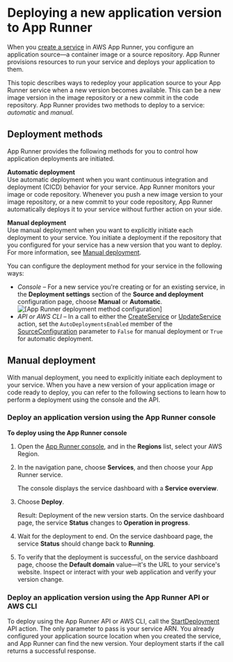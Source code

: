 # Deploying a new application version to App Runner<a name="manage-deploy"></a>

When you [create a service](manage-create.md) in AWS App Runner, you configure an application source—a container image or a source repository\. App Runner provisions resources to run your service and deploys your application to them\.

This topic describes ways to redeploy your application source to your App Runner service when a new version becomes available\. This can be a new image version in the image repository or a new commit in the code repository\. App Runner provides two methods to deploy to a service: *automatic* and *manual*\.

## Deployment methods<a name="manage-deploy.methods"></a>

App Runner provides the following methods for you to control how application deployments are initiated\.

**Automatic deployment**  
Use automatic deployment when you want continuous integration and deployment \(CICD\) behavior for your service\. App Runner monitors your image or code repository\. Whenever you push a new image version to your image repository, or a new commit to your code repository, App Runner automatically deploys it to your service without further action on your side\.

**Manual deployment**  
Use manual deployment when you want to explicitly initiate each deployment to your service\. You initiate a deployment if the repository that you configured for your service has a new version that you want to deploy\. For more information, see [Manual deployment](#manage-deploy.manual)\.

You can configure the deployment method for your service in the following ways:
+ *Console* – For a new service you're creating or for an existing service, in the **Deployment settings** section of the **Source and deployment** configuration page, choose **Manual** or **Automatic**\.  
![\[App Runner deployment method configuration\]](http://docs.aws.amazon.com/apprunner/latest/dg/images/manage-deploy.methods.config.png)
+ *API or AWS CLI* – In a call to either the [CreateService](https://docs.aws.amazon.com/apprunner/latest/api/API_CreateService.html) or [UpdateService](https://docs.aws.amazon.com/apprunner/latest/api/API_UpdateService.html) action, set the `AutoDeploymentsEnabled` member of the [SourceConfiguration](https://docs.aws.amazon.com/apprunner/latest/api/API_SourceConfiguration.html) parameter to `False` for manual deployment or `True` for automatic deployment\.

## Manual deployment<a name="manage-deploy.manual"></a>

With manual deployment, you need to explicitly initiate each deployment to your service\. When you have a new version of your application image or code ready to deploy, you can refer to the following sections to learn how to perform a deployment using the console and the API\.

### Deploy an application version using the App Runner console<a name="manage-deploy.manual.console"></a>

**To deploy using the App Runner console**

1. Open the [App Runner console](https://console.aws.amazon.com/apprunner), and in the **Regions** list, select your AWS Region\.

1. In the navigation pane, choose **Services**, and then choose your App Runner service\.

   The console displays the service dashboard with a **Service overview**\.

1. Choose **Deploy**\.

   Result: Deployment of the new version starts\. On the service dashboard page, the service **Status** changes to **Operation in progress**\.

1. Wait for the deployment to end\. On the service dashboard page, the service **Status** should change back to **Running**\.

1. To verify that the deployment is successful, on the service dashboard page, choose the **Default domain** value—it's the URL to your service's website\. Inspect or interact with your web application and verify your version change\.

### Deploy an application version using the App Runner API or AWS CLI<a name="manage-deploy.manual.api"></a>

To deploy using the App Runner API or AWS CLI, call the [StartDeployment](https://docs.aws.amazon.com/apprunner/latest/api/API_StartDeployment.html) API action\. The only parameter to pass is your service ARN\. You already configured your application source location when you created the service, and App Runner can find the new version\. Your deployment starts if the call returns a successful response\.